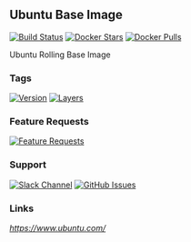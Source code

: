 [travis_logo]: https://travis-ci.org/stlouisn/ubuntu_docker.svg?branch=master
[travis_url]: https://travis-ci.org/stlouisn/ubuntu_docker
[docker_stars_logo]: https://img.shields.io/docker/stars/stlouisn/ubuntu.svg
[docker_pulls_logo]: https://img.shields.io/docker/pulls/stlouisn/ubuntu.svg
[docker_hub_url]: https://hub.docker.com/r/stlouisn/ubuntu
[microbadger_url]: https://microbadger.com/images/stlouisn/ubuntu
[feathub_data]: http://feathub.com/stlouisn/ubuntu_docker?format=svg
[feathub_url]: http://feathub.com/stlouisn/ubuntu_docker
[issues_url]: https://github.com/stlouisn/ubuntu_docker/issues
[slack_url]: https://stlouisn.slack.com/messages/CBRNYGY3V

## Ubuntu Base Image

[![Build Status][travis_logo]][travis_url]
[![Docker Stars][docker_stars_logo]][docker_hub_url]
[![Docker Pulls][docker_pulls_logo]][docker_hub_url]

Ubuntu Rolling Base Image

### Tags

[![Version](https://images.microbadger.com/badges/version/stlouisn/ubuntu:rolling.svg)][microbadger_url]
[![Layers](https://images.microbadger.com/badges/image/stlouisn/ubuntu:rolling.svg)][microbadger_url]

### Feature Requests

[![Feature Requests][feathub_data]][feathub_url]

### Support

[![Slack Channel](https://img.shields.io/badge/-message-no.svg?colorA=a7a7a7&colorB=3eb991&logo=slack&logoWidth=14)][slack_url]
[![GitHub Issues](https://img.shields.io/badge/-issues-no.svg?colorA=a7a7a7&colorB=e01563&logo=github&logoWidth=14)][issues_url]

### Links

*https://www.ubuntu.com/*
